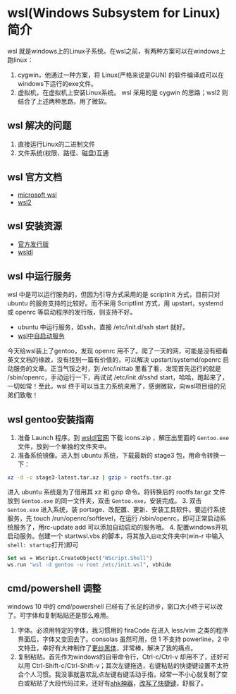 # wsl(Windows Subsystem for Linux) 简介
wsl 就是windows上的Linux子系统。在wsl之前，有两种方案可以在windows上跑linux：
1. cygwin，他通过一种方案，将 Linux(严格来说是GUN) 的软件编译成可以在windows下运行的exe文件。
2. 虚拟机，在虚拟机上安装Linux系统。
wsl 采用的是 cygwin 的思路；wsl2 则结合了上述两种思路，用了微软。

## wsl 解决的问题
1. 直接运行Linux的二进制文件
2. 文件系统(权限、路径、磁盘)互通

## wsl 官方文档
* [microsoft wsl](https://docs.microsoft.com/zh-cn/windows/wsl/about)
* [wsl2](https://docs.microsoft.com/en-us/windows/wsl/wsl2-index)

## wsl 安装资源
* [官方发行版](https://docs.microsoft.com/en-us/windows/wsl/install-manual)
* [wsldl](https://github.com/yuk7/wsldl)

## wsl 中运行服务
wsl 中是可以运行服务的，但因为引导方式采用的是 scriptinit 方式，目前只对 ubuntu 的服务支持的比较好。而不采用 ScriptIint 方式，用 upstart，systemd 或 openrc 等启动程序的发行版，则支持不好。

* ubuntu 中运行服务，如ssh，直接 /etc/init.d/ssh start 就好。
* [wsl中自启动服务](https://zhuanlan.zhihu.com/p/47733615)

今天给wsl装上了gentoo，发现 openrc 用不了。爬了一天的网，可能是没有细看英文文档的缘故，没有找到一篇有价值的，可以解决 upstart/systemd/openrc 启动服务的文章。正当气馁之时，到 /etc/inittab 里看了看，发现首先运行的就是 /sbin/openrc，手动运行一下，再试试 /etc/init.d/sshd start，哈哈，跑起来了，一切如常！至此，wsl 终于可以当主力系统来用了，感谢微软，向wsl项目组的兄弟们致敬！

## wsl gentoo安装指南
1. 准备 Launch 程序。到 [wsldl官网](https://github.com/yuk7/wsldl/releases) 下载 icons.zip ，解压出里面的 `Gentoo.exe` 文件，放到一个单独的文件夹中。
2. 准备系统镜像。进入到 ubuntu 系统，下载最新的 stage3 包，用命令转换一下：
```bash
xz -d -c stage3-latest.tar.xz | gzip > rootfs.tar.gz
```
进入 ubuntu 系统是为了借用其 xz 和 gzip 命令。将转换后的 rootfs.tar.gz 文件放到 `Gentoo.exe` 的同一文件夹，双击 `Gentoo.exe`，安装完成。
3. 双击 `Gentoo.exe` 进入系统，装 portage、改配置、更新、安装工具软件。要运行系统服务，先 touch /run/openrc/softlevel，在运行 /sbin/openrc，即可正常启动系统服务了，用rc-update add 可以添加自动启动的服务哦。
4. 配置windows开机启动服务。创建一个 startwsl.vbs 的脚本，将其放入`启动`文件夹中(win-r 中输入 `shell: startup`打开)即可
```vb
Set ws = WScript.CreateObject("WScript.Shell")
ws.run "wsl -d gentoo -u root /etc/init.wsl", vbhide
```

## cmd/powershell 调整
windows 10 中的 cmd/powershell 已经有了长足的进步，窗口大小终于可以改了。可字体和复制粘贴还是那么难用。

1. 字体。必须用特定的字体，我习惯用的 firaCode 在进入 less/vim 之类的程序界面后，字体又变回去了。consolas 虽然可用，但 1 不支持 powerline，2 中文特丑，幸好有大神制作了[更纱黑体](https://github.com/be5invis/Sarasa-Gothic)，非常棒，解决了我的痛点。
2. 复制粘贴。首先作为windows的自带命令行，Ctrl-c/Ctrl-v 却用不了，还好可以用 Ctrl-Shift-c/Ctrl-Shift-v；其次左键拖选，右键粘贴的快捷键设置不太符合个人习惯。我没事就喜欢乱点左键右键活动手指，经常一不小心就复制了空白或粘贴了大段代码过来。还好有[ahk神器](https://github.com/Lexikos/AutoHotkey_L)，[改写了快捷键](https://gist.github.com/transtone/767b21daab393ebbeb84766ceda99a43)，舒服了。
